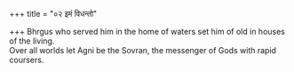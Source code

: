 +++
title = "०२ इमं विधन्तो"

+++
Bhrgus who served him in the home of waters set him of old in houses of the living.  
     Over all worlds let Agni be the Sovran, the messenger of Gods with rapid coursers.